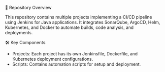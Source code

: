 📌 Repository Overview

This repository contains multiple projects implementing a CI/CD pipeline using Jenkins for Java applications. It integrates SonarQube, ArgoCD, Helm, Kubernetes, and Docker to automate builds, code analysis, and deployments.

🛠 Key Components

- Projects: Each project has its own Jenkinsfile, Dockerfile, and Kubernetes deployment configurations.
- Scripts: Contains automation scripts for setup and deployment.

